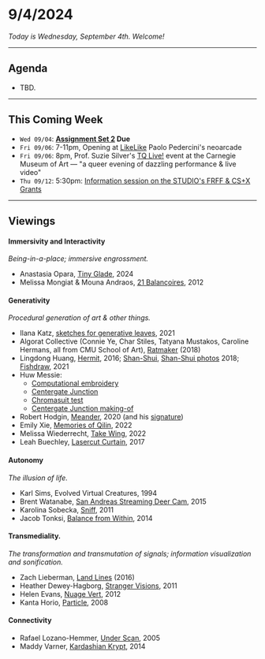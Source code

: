 # 9/4/2024

*Today is Wednesday, September 4th. Welcome!*

---
## Agenda

* TBD.

---
## This Coming Week

* `Wed 09/04`: **[Assignment Set 2](../assignments/assignment_2.md) Due**
* `Fri 09/06`: 7-11pm, Opening at [LikeLike](https://likelike.org/2024/07/30/playing-with-food/)  Paolo Pedercini's neoarcade
* `Fri 09/06`: 8pm, Prof. Suzie Silver's [TQ Live!](https://carnegieart.org/event/tq-live-2024/) event at the Carnegie Museum of Art — "a queer evening of dazzling performance & live video"
* `Thu 09/12`: 5:30pm: [Information session on the STUDIO's FRFF & CS+X Grants](https://studioforcreativeinquiry.org/events/infosession2024)

---

## Viewings

#### Immersivity and Interactivity

*Being-in-a-place; immersive engrossment.*

* Anastasia Opara, [Tiny Glade](https://x.com/PounceLight/status/1824117060953088420), 2024
* Melissa Mongiat & Mouna Andraos, [21 Balançoires](https://vimeo.com/40980676), 2012

#### Generativity

*Procedural generation of art & other things.*

* Ilana Katz, [sketches for generative leaves](https://x.com/Lanzerel/status/1356357430351826949), 2021
* Algorat Collective (Connie Ye, Char Stiles, Tatyana Mustakos, Caroline Hermans, all from CMU School of Art), [Ratmaker](https://algorat.club/ratmaker/index.html) (2018)
* Lingdong Huang, [Hermit](https://www.youtube.com/watch?v=mPYeTJd8klQ), 2016; [Shan-Shui](http://shan-shui-inf.lingdong.works/), [Shan-Shui photos](https://flickr.com/photos/creativeinquiry/albums/72157673905317117/) 2018; [Fishdraw](https://fishdraw.glitch.me/), 2021
* Huw Messie:
   * [Computational embroidery](https://www.instagram.com/huwmessie/)
   * [Centergate Junction](https://objkt.com/asset/objkt-one/43)
   * [Chromasuit test](https://twitter.com/huwythechew/status/1617368936588414978)
   * [Centergate Junction making-of](https://twitter.com/huwythechew/status/1666565773530214400)
* Robert Hodgin, [Meander](https://roberthodgin.com/project/meander), 2020 (and his [signature](https://x.com/flight404/status/1354874659804762113))
* Emily Xie, [Memories of Qilin](https://www.artblocks.io/curated/collections/memories-of-qilin-by-emily-xie), 2022
* Melissa Wiederrecht, [Take Wing](https://www.fxhash.xyz/generative/19456), 2022
* Leah Buechley, [Lasercut Curtain](https://twitter.com/leahbuechley/status/936669240605552640?lang=en), 2017

#### Autonomy
*The illusion of life.*

* Karl Sims, Evolved Virtual Creatures, 1994
* Brent Watanabe, [San Andreas Streaming Deer Cam](https://bwatanabe.com/GTA_V_WanderingDeer.html), 2015
* Karolina Sobecka, [Sniff](https://vimeo.com/13791894), 2011
* Jacob Tonksi, [Balance from Within](https://vimeo.com/72826106), 2014

#### Transmediality. 
*The transformation and transmutation of signals; information visualization and sonification.*

* Zach Lieberman, [Land Lines](https://lines.chromeexperiments.com/) (2016)
* Heather Dewey-Hagborg, [Stranger Visions](https://www.youtube.com/watch?v=4AADx7bLJ54), 2011
* Helen Evans, [Nuage Vert](https://vimeo.com/17350218), 2012
* Kanta Horio, [Particle](https://www.youtube.com/watch?v=OMIW1cIgeEE), 2008

#### Connectivity

* Rafael Lozano-Hemmer, [Under Scan](https://www.lozano-hemmer.com/under_scan.php), 2005
* Maddy Varner, [Kardashian Krypt](https://fffff.at/kardashian-krypt/), 2014


